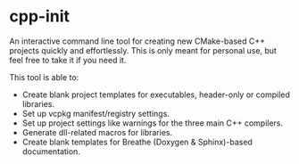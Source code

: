 # cpp-init

An interactive command line tool for creating new CMake-based C++ projects quickly and effortlessly.
This is only meant for personal use, but feel free to take it if you need it.

This tool is able to:
- Create blank project templates for executables, header-only or compiled libraries.
- Set up vcpkg manifest/registry settings.
- Set up project settings like warnings for the three main C++ compilers.
- Generate dll-related macros for libraries.
- Create blank templates for Breathe (Doxygen & Sphinx)-based documentation.
